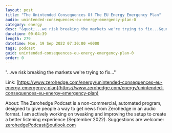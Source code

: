```yaml
---
layout: post
title: "The Unintended Consequences Of The EU Energy Emergency Plan"
audio: unintended-consequences-eu-energy-emergency-plan-0
category: energy
desc: "&quot;...we risk breaking the markets we're trying to fix...&quot;"
duration: 00:04:39
length: 279
datetime: Mon, 19 Sep 2022 07:30:00 +0000
tags: podcast
guid: unintended-consequences-eu-energy-emergency-plan-0
order: 0
---
```

&quot;...we risk breaking the markets we're trying to fix...&quot;

Link: [https://www.zerohedge.com/energy/unintended-consequences-eu-energy-emergency-plan](https://www.zerohedge.com/energy/unintended-consequences-eu-energy-emergency-plan)

About: The Zerohedge Podcast is a non-commercial, automated program, designed to give people a way to get news from Zerohedge in an audio format.  I am actively working on tweaking and improving the setup to create a better listening experience (September 2022).  Suggestions are welcome: [zerohedgePodcast@outlook.com](mailto:zerohedgePodcast@outlook.com)